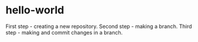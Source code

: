 # hello-world
First step - creating a new repository.
Second step - making a branch.
Third step - making and commit changes in a branch.
